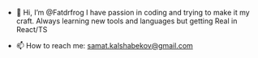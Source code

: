 - 👋 Hi, I’m @Fatdrfrog
I have passion in coding and trying to make it my craft. Always learning new tools and languages but getting Real in React/TS

- 📫 How to reach me: samat.kalshabekov@gmail.com
